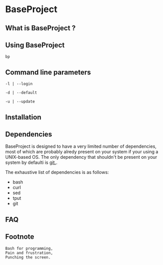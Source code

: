 BaseProject
===========

What is BaseProject ?
---------------------

Using BaseProject
-----------------

```
bp
```

Command line parameters
-----------------------

```
-l | --login
```

```
-d | --default
```

```
-u | --update
```


Installation
------------

Dependencies
------------

BaseProject is designed to have a very limited number of dependencies, most of which are probably alredy present on your system if your using a UNIX-based OS. The only dependency that shouldn't be present on your system by defaulti is [git.](http://git-scm.com/).

The exhaustive list of dependencies is as follows: 

- bash
- curl
- sed
- tput
- git

FAQ
---

Footnote
--------

```
Bash for programming,
Pain and frustration,
Punching the screen.
```

